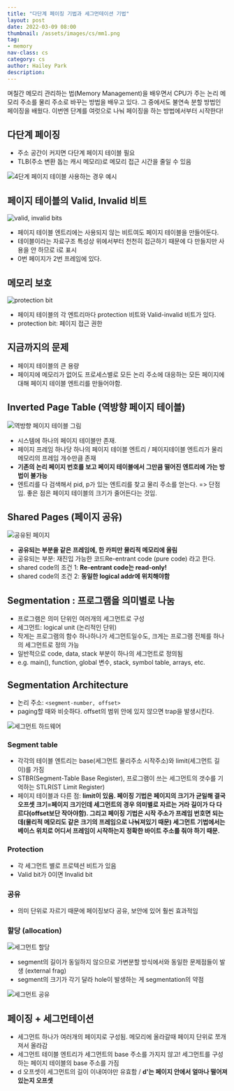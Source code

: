 ```yaml
---
title: "다단계 페이징 기법과 세그먼테이션 기법"
layout: post
date: 2022-03-09 08:00
thumbnail: /assets/images/cs/mm1.png
tag:
- memory
nav-class: cs
category: cs
author: Hailey Park
description: 
---
```


며칠간 메모리 관리하는 법(Memory Management)을 배우면서 CPU가 주는 논리 메모리 주소를 물리 주소로 바꾸는 방법을 배우고 있다. 그 중에서도 불연속 분할 방법인 페이징을 배웠다. 이번엔 단계를 여럿으로 나눠 페이징을 하는 방법에서부터 시작한다!

## 다단계 페이징

- 주소 공간이 커지면 다단계 페이지 테이블 필요
- TLB(주소 변환 돕는 캐시 메모리)로 메모리 접근 시간을 줄일 수 있음

![4단계 페이지 테이블 사용하는 경우 예시]({{site.baseurl}}/assets/images/cs/mm1.png)

## 페이지 테이블의 Valid, Invalid 비트

![valid, invalid bits]({{site.baseurl}}/assets/images/cs/mm2.png)

- 페이지 테이블 엔트리에는 사용되지 않는 비트여도 페이지 테이블을 만들어둔다.
- 테이블이라는 자료구조 특성상 위에서부터 천천히 접근하기 때문에 다 만들지만 사용을 안 하므로 i로 표시
- 0번 페이지가 2번 프레임에 있다.

## 메모리 보호

![protection bit]({{site.baseurl}}/assets/images/cs/mm3.png)

- 페이지 테이블의 각 엔트리마다 protection 비트와 Valid-invalid 비트가 있다.
- protection bit: 페이지 접근 권한 

## 지금까지의 문제

- 페이지 테이블의 큰 용량
- 페이지에 메모리가 없어도 프로세스별로 모든 논리 주소에 대응하는 모든 페이지에 대해 페이지 테이블 엔트리를 만들어야함.

## Inverted Page Table (역방향 페이지 테이블)

![역방향 페이지 테이블 그림]({{site.baseurl}}/assets/images/cs/mm4.png)

- 시스템에 하나의 페이지 테이블만 존재.
- 페이지 프레임 하나당 하나의 페이지 테이블 엔트리 / 페이지테이블 엔트리가 물리메모리의 프레임 개수만큼 존재
- **기존의 논리 페이지 번호를 보고 페이지 테이블에서 그만큼 떨어진 엔트리에 가는 방법이 불가능**
- 엔트리를 다 검색해서 pid, p가 있는 엔트리를 찾고 물리 주소를 얻는다. => 단점임. 좋은 점은 페이지 테이블의 크기가 줄어든다는 것임.

## Shared Pages (페이지 공유)

![공유된 페이지]({{site.baseurl}}/assets/images/cs/mm5.png)

- **공유되는 부분을 같은 프레임에, 한 카피만 물리적 메모리에 올림**
- 공유되는 부분: 재진입 가능한 코드Re-entrant code (pure code) 라고 한다. 
- shared code의 조건 1: **Re-entrant code는 read-only!**
- shared code의 조건 2: **동일한 logical addr에 위치해야함**

## Segmentation : 프로그램을 의미별로 나눔

- 프로그램은 의미 단위인 여러개의 세그먼트로 구성 
- 세그먼트: logical unit (논리적인 단위)
- 작게는 프로그램의 함수 하나하나가 세그먼트일수도, 크게는 프로그램 전체를 하나의 세그먼트로 정의 가능
- 일반적으로 code, data, stack 부분이 하나의 세그먼트로 정의됨
- e.g. main(), function, global 변수, stack, symbol table, arrays, etc.

## Segmentation Architecture

- 논리 주소: ```<segment-number, offset>```
- paging할 때와 비슷하다. offset의 범위 안에 있지 않으면 trap을 발생시킨다.

![세그먼트 하드웨어]({{site.baseurl}}/assets/images/cs/mm6.png)

### Segment table

- 각각의 테이블 엔트리는 base(세그먼트 물리주소 시작주소)와 limit(세그먼트 길이)를 가짐
- STBR(Segment-Table Base Register), 프로그램이 쓰는 세그먼트의 갯수를 기억하는 STLR(ST Limit Register)
- 페이지 테이블과 다른 점: **limit이 있음. 페이징 기법은 페이지의 크기가 균일해 결국 오프셋 크기=페이지 크기인데 세그먼트의 경우 의미별로 자르는 거라 길이가 다 다르다(offset보단 작아야함). 그리고 페이징 기법은 시작 주소가 프레임 번호면 되는데(물리적 메모리도 같은 크기의 프레임으로 나눠져있기 때문) 세그먼트 기법에서는 베이스 위치로 어디서 프레임이 시작하는지 정확한 바이트 주소를 줘야 하기 때문.**

### Protection

- 각 세그먼트 별로 프로텍션 비트가 있음
- Valid bit가 0이면 Invalid bit

### 공유

- 의미 단위로 자르기 때문에 페이징보다 공유, 보안에 있어 훨씬 효과적임

### 할당 (allocation)

![세그먼트 할당]({{site.baseurl}}/assets/images/cs/mm7.png)

- segment의 길이가 동일하지 않으므로 가변분할 방식에서와 동일한 문제점들이 발생 (external frag)
- segment의 크기가 각기 달라 hole이 발생하는 게 segmentation의 약점

![세그먼트 공유]({{site.baseurl}}/assets/images/cs/mm8.png)

## 페이징 + 세그먼테이션

- 세그먼트 하나가 여러개의 페이지로 구성됨. 메모리에 올라갈때 페이지 단위로 쪼개져서 올라감
- 세그먼트 테이블 엔트리가 세그먼트의 base 주소를 가지지 않고! 세그먼트를 구성하는 페이지 테이블의 base 주소를 가짐
- d 오프셋이 세그먼트의 길이 이내여야만 유효함 / **d'는 페이지 안에서 얼마나 떨어져있는지 오프셋**